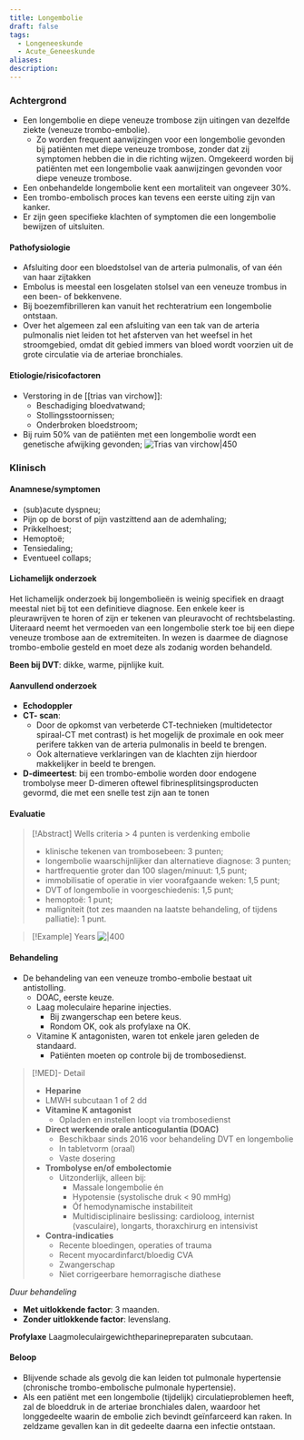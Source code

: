 ```yaml
---
title: Longembolie
draft: false
tags:
  - Longeneeskunde
  - Acute_Geneeskunde
aliases: 
description:
---
```


### Achtergrond
- Een longembolie en diepe veneuze trombose zijn uitingen van dezelfde ziekte (veneuze trombo-embolie).
	- Zo worden frequent aanwijzingen voor een longembolie gevonden bij patiënten met diepe veneuze trombose, zonder dat zij symptomen hebben die in die richting wijzen. Omgekeerd worden bij patiënten met een longembolie vaak aanwijzingen gevonden voor diepe veneuze trombose.
- Een onbehandelde longembolie kent een mortaliteit van ongeveer 30%.
- Een trombo-embolisch proces kan tevens een eerste uiting zijn van kanker.
- Er zijn geen specifieke klachten of symptomen die een longembolie bewijzen of uitsluiten.

#### Pathofysiologie
- Afsluiting door een bloedstolsel van de arteria pulmonalis, of van één van haar zijtakken
- Embolus is meestal een losgelaten stolsel van een veneuze trombus in een been- of bekkenvene.
- Bij boezemfibrilleren kan vanuit het rechteratrium een longembolie ontstaan.
- Over het algemeen zal een afsluiting van een tak van de arteria pulmonalis niet leiden tot het afsterven van het weefsel in het stroomgebied, omdat dit gebied immers van bloed wordt voorzien uit de grote circulatie via de arteriae bronchiales.

#### Etiologie/risicofactoren
- Verstoring in de [[trias van virchow]]:
	- Beschadiging bloedvatwand;
	- Stollingsstoornissen;
	- Onderbroken bloedstroom;
- Bij ruim 50% van de patiënten met een longembolie wordt een genetische afwijking gevonden;
![Trias van virchow|450](https://i.imgur.com/cRbdDSf.png)


### Klinisch

#### Anamnese/symptomen

- (sub)acute dyspneu;
- Pijn op de borst of pijn vastzittend aan de ademhaling;
- Prikkelhoest;
- Hemoptoë;
- Tensiedaling;
- Eventueel collaps;

#### Lichamelijk onderzoek
Het lichamelijk onderzoek bij longembolieën is weinig specifiek en draagt meestal niet bij tot een definitieve diagnose. Een enkele keer is pleurawrijven te horen of zijn er tekenen van pleuravocht of rechtsbelasting. Uiteraard neemt het vermoeden van een longembolie sterk toe bij een diepe veneuze trombose aan de extremiteiten. In wezen is daarmee de diagnose trombo-embolie gesteld en moet deze als zodanig worden behandeld.

**Been bij DVT**: dikke, warme, pijnlijke kuit. 

#### Aanvullend onderzoek

- **Echodoppler**
- **CT- scan**:
	- Door de opkomst van verbeterde CT-technieken (multidetector spiraal-CT met contrast) is het mogelijk de proximale en ook meer perifere takken van de arteria pulmonalis in beeld te brengen.
	- Ook alternatieve verklaringen van de klachten zijn hierdoor makkelijker in beeld te brengen. 
- **D-dimeertest**: bij een trombo-embolie worden door endogene trombolyse meer D-dimeren oftewel fibrinesplitsingsproducten gevormd, die met een snelle test zijn aan te tonen
#### Evaluatie
> [!Abstract] Wells criteria > 4 punten is verdenking embolie
> -   klinische tekenen van trombosebeen: 3 punten;
> - longembolie waarschijnlijker dan alternatieve diagnose: 3 punten;
> - hartfrequentie groter dan 100 slagen/minuut: 1,5 punt;
> - immobilisatie of operatie in vier voorafgaande weken: 1,5 punt;
> - DVT of longembolie in voorgeschiedenis: 1,5 punt;
> - hemoptoë: 1 punt;
> - maligniteit (tot zes maanden na laatste behandeling, of tijdens palliatie): 1 punt.



> [!Example] Years 
> ![|400](https://i.imgur.com/4s8tlLI.png)

#### Behandeling

- De behandeling van een veneuze trombo-embolie bestaat uit antistolling. 
	- DOAC, eerste keuze.
	- Laag moleculaire heparine injecties.
		- Bij zwangerschap een betere keus. 
		- Rondom OK, ook als profylaxe na OK. 
	- Vitamine K antagonisten, waren tot enkele jaren geleden de standaard. 
		- Patiënten moeten op controle bij de trombosedienst.


> [!MED]- Detail
> - **Heparine**
> - LMWH subcutaan 1 of 2 dd
> - **Vitamine K antagonist**
> 	- Opladen en instellen loopt via trombosedienst
> - **Direct werkende orale anticogulantia (DOAC)**
> 	- Beschikbaar sinds 2016 voor behandeling DVT en longembolie
> 	- In tabletvorm (oraal)
> 	- Vaste dosering
> - **Trombolyse en/of embolectomie**
> 	- Uitzonderlijk, alleen bij:
> 		- Massale longembolie én
> 		- Hypotensie (systolische druk < 90 mmHg)
> 		- Óf hemodynamische instabiliteit
> 		- Multidisciplinaire beslissing: cardioloog, internist (vasculaire), longarts, thoraxchirurg en intensivist
> - **Contra-indicaties**
> 	- Recente bloedingen, operaties of trauma
> 	- Recent myocardinfarct/bloedig CVA
> 	- Zwangerschap
> 	- Niet corrigeerbare hemorragische diathese



*Duur behandeling*
- **Met uitlokkende factor**: 3 maanden. 
- **Zonder uitlokkende factor**: levenslang. 

**Profylaxe**
Laagmoleculairgewichtheparinepreparaten subcutaan.

#### Beloop
- Blijvende schade als gevolg die kan leiden tot pulmonale hypertensie (chronische trombo-embolische pulmonale hypertensie).
- Als een patiënt met een longembolie (tijdelijk) circulatieproblemen heeft, zal de bloeddruk in de arteriae bronchiales dalen, waardoor het longgedeelte waarin de embolie zich bevindt geïnfarceerd kan raken. In zeldzame gevallen kan in dit gedeelte daarna een infectie ontstaan.